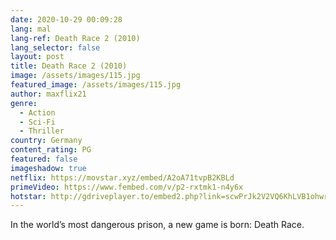 ```yaml
---
date: 2020-10-29 00:09:28
lang: mal
lang-ref: Death Race 2 (2010)
lang_selector: false
layout: post
title: Death Race 2 (2010)
image: /assets/images/115.jpg
featured_image: /assets/images/115.jpg
author: maxflix21
genre:
  - Action
  - Sci-Fi
  - Thriller
country: Germany
content_rating: PG
featured: false
imageshadow: true
netflix: https://movstar.xyz/embed/A2oA71tvpB2KBLd
primeVideo: https://www.fembed.com/v/p2-rxtmk1-n4y6x
hotstar: http://gdriveplayer.to/embed2.php?link=scwPrJk2V2VQ6KhLVB1ohwr1p9ljjyWhryOiDClLX9OdHsT2zrS%252Bhrg1%252FVSmo2UFT4XF08vydHHYu2SIEeE9Su7FZAts%252Bz1yT9e10RYlAPJaZU7asnocM%252F3EKMFv71G4H1thlsllvggxEGXrind3nY2ybxSFngrPTUsQx72reeOOI61l2tQ3lavG5SPv9H19c%253D
---
```

In the world’s most dangerous prison, a new game is born: Death Race.